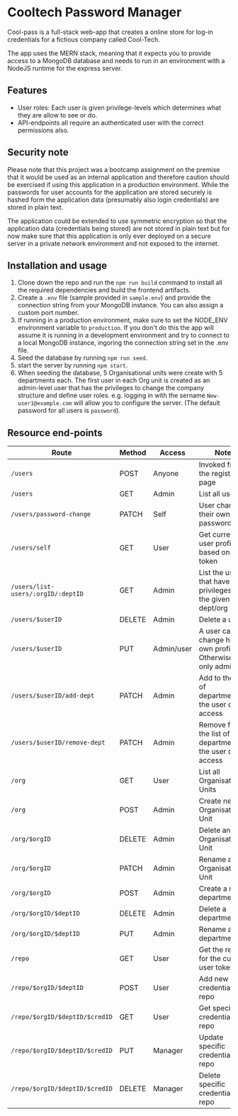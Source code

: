 # Cooltech Password Manager

Cool-pass is a full-stack web-app that creates a online store for log-in credentials
for a fictious company called Cool-Tech.

The app uses the MERN stack, meaning that it expects you to provide access to a MongoDB
database and needs to run in an environment with a NodeJS runtime for the express server.

## Features

- User roles: Each user is given privilege-levels which determines what they are allow to see or do.
- API-endpoints all require an authenticated user with the correct permissions also.

## Security note

Please note that this project was a bootcamp assignment on the premise that it would be used as an internal application
and therefore caution should be exercised if using this application in a production environment. While the passwords 
for user accounts for the application are stored securely is hashed form the application data 
(presumably also login credentials) are stored in plain text. 

The application could be extended to use symmetric encryption so that the application data (credentials being stored) 
are not stored in plain text but for now make sure that this application is only ever deployed on a secure server in
a private network environment and not exposed to the internet.

## Installation and usage

1. Clone down the repo and run the `npm run build` command to install all the required dependencies and
build the frontend artifacts.
2. Create a `.env` file (sample provided in `sample.env`) and provide the connection string from your MongoDB instance.
You can also assign a custom port number.
3. If running in a production environment, make sure to set the NODE_ENV environment variable to `production`. If you 
don't do this the app will assume it is running in a development environment and try to connect to a local MongoDB instance,
ingoring the connection string set in the .env file.
4. Seed the database by running `npm run seed`.
5. start the server by running `npm start`.
6. When seeding the database, 5 Organisational units were create with 5 departments each. The first user in each Org unit
is created as an admin-level user that has the privileges to change the company structure and define user roles. e.g.
logging in with the sername `New-user1@example.com` will allow you to configure the server. (The default password for 
all users is `password`).

## Resource end-points

| Route                              | Method | Access     | Note                                                      |
|------------------------------------|--------|------------|-----------------------------------------------------------|
| `/users`                           | POST   | Anyone     | Invoked from the register page                            |
| `/users`                           | GET    | Admin      | List all users                                            |
| `/users/password-change`           | PATCH  | Self       | User changes their own password                           |
| `/users/self`                      | GET    | User       | Get current user profile based on auth token              |
| `/users/list-users/:orgID/:deptID` | GET    | Admin      | List the users that have privileges for the given dept/org|
| `/users/$userID`                   | DELETE | Admin      | Delete a user                                             |
| `/users/$userID`                   | PUT    | Admin/user | A user can change his own profile. Otherwise only admins  |
| `/users/$userID/add-dept`          | PATCH  | Admin      | Add to the list of departments the user can access        |
| `/users/$userID/remove-dept`       | PATCH  | Admin      | Remove from the list of departments the user can access   |
| `/org`                             | GET    | User       | List all Organisational Units                             |
| `/org`                             | POST   | Admin      | Create new Organisational Unit                            |
| `/org/$orgID`                      | DELETE | Admin      | Delete an Organisational Unit                             |
| `/org/$orgID`                      | PATCH  | Admin      | Rename an Organisational Unit                             |
| `/org/$orgID`                      | POST   | Admin      | Create a new department                                   |
| `/org/$orgID/$deptID`              | DELETE | Admin      | Delete a department                                       |
| `/org/$orgID/$deptID`              | PUT    | Admin      | Rename a department                                       |
| `/repo`                            | GET    | User       | Get the repos for the current user token                  |
| `/repo/$orgID/$deptID`             | POST   | User       | Add new credential in repo                                |
| `/repo/$orgID/$deptID/$credID`     | GET    | User       | Get specific credential in repo                           |
| `/repo/$orgID/$deptID/$credID`     | PUT    | Manager    | Update specific credential in repo                        |
| `/repo/$orgID/$deptID/$credID`     | DELETE | Manager    | Delete specific credential in repo                        |

